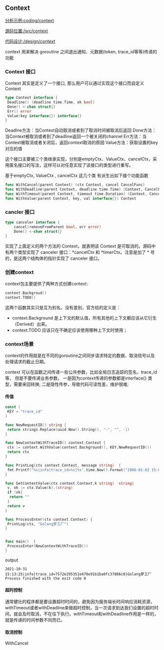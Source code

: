
## Context 

[分析示例:coding/context](../coding/context)

[源码位置:/src/context](../go/src/contex)

[代码设计:/design/context](../design/context.pu)

context 用来解决 goroutine 之间退出通知、元数据(token, trace_id等等)传递的功能
### Context 接口 
Context 其实是定义了一个接口, 那么用户可以通过实现这个接口而自定义Context 

```go
type Context interface {
 Deadline() (deadline time.Time, ok bool)
 Done() <-chan struct{}
 Err() error
 Value(key interface{}) interface{}
}
```
Deadlne方法：当Context自动取消或者到了取消时间被取消后返回
Done方法：当Context被取消或者到了deadline返回一个被关闭的channel
Err方法：当Context被取消或者关闭后，返回context取消的原因
Value方法：获取设置的key对应的值

这个接口主要被三个类继承实现，分别是emptyCtx、ValueCtx、cancelCtx，采用匿名接口的写法，这样可以对任意实现了该接口的类型进行重写。

基于emptyCtx, ValueCtx , cancelCtx 这几个类 有派生出如下接个功能函数

```go
func WithCancel(parent Context) (ctx Context, cancel CancelFunc)
func WithDeadline(parent Context, deadline time.Time) (Context, CancelFunc)
func WithTimeout(parent Context, timeout time.Duration) (Context, CancelFunc)
func WithValue(parent Context, key, val interface{}) Context
```

### cancler 接口 

```go
type canceler interface {
	cancel(removeFromParent bool, err error)
	Done() <-chan struct{}
}
```
实现了上面定义的两个方法的 Context，就表明该 Context 是可取消的。源码中有两个类型实现了 canceler 接口：*cancelCtx 和 *timerCtx。注意是加了 * 号的，是这两个结构体的指针实现了 canceler 接口。


### 创建context
context包主要提供了两种方式创建context:
```go
context.Backgroud()
context.TODO()
```
这两个函数其实只是互为别名，没有差别，官方给的定义是：

- context.Background 是上下文的默认值，所有其他的上下文都应该从它衍生（Derived）出来。
- context.TODO 应该只在不确定应该使用哪种上下文时使用；


### context场景
context的作用就是在不同的goroutine之间同步请求特定的数据、取消信号以及处理请求的截止日期。

context 可以在函数之间传递一些公共参数，比如全局日志追踪的签名，trace_id等， 但是不要传递业务参数， 一是因为context传递的参数都是interface{} 类型，需要来回转换; 二是隐性传参，导致代码可读性差，维护很难;

#### 传值

```go
const (
 KEY = "trace_id"
)

func NewRequestID() string {
 return strings.Replace(uuid.New().String(), "-", "", -1)
}

func NewContextWithTraceID() context.Context {
 ctx := context.WithValue(context.Background(), KEY,NewRequestID())
 return ctx
}

func PrintLog(ctx context.Context, message string)  {
 fmt.Printf("%s|info|trace_id=%s|%s",time.Now().Format("2006-01-02 15:04:05") , GetContextValue(ctx, KEY), message)
}

func GetContextValue(ctx context.Context,k string)  string{
 v, ok := ctx.Value(k).(string)
 if !ok{
  return ""
 }
 return v
}

func ProcessEnter(ctx context.Context) {
 PrintLog(ctx, "Golang梦工厂")
}


func main()  {
 ProcessEnter(NewContextWithTraceID())
}
```

output 
```shell
2021-10-31 15:13:25|info|trace_id=7572e295351e478e91b1ba0fc37886c0|Golang梦工厂
Process finished with the exit code 0
```

#### 超时控制
通常健壮的程序都是要设置超时时间的，避免因为服务端长时间响应消耗资源，withTimeout或者withDeadline来做超时控制，当一次请求到达我们设置的超时时间，就会及时取消，不在往下执行。withTimeout和withDeadline作用是一样的，就是传递的时间参数不同而已。

#### 取消控制

WithCancel 
